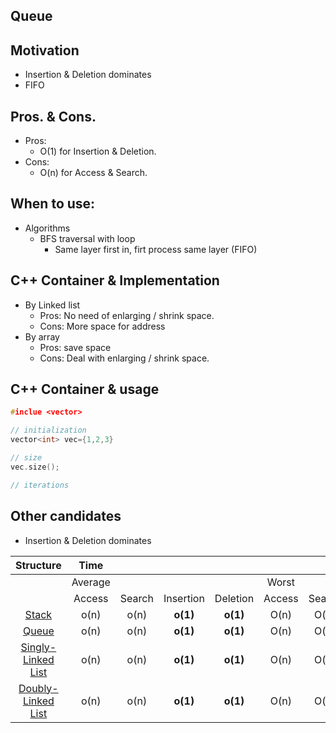 ## Queue
## Motivation
- Insertion & Deletion dominates
- FIFO
## Pros. & Cons.
- Pros: 
    - O(1) for Insertion & Deletion.
- Cons:
    - O(n) for Access & Search.

## When to use:
- Algorithms
    - BFS traversal with loop
        - Same layer first in, firt process same layer (FIFO)
    

## C++ Container & Implementation
- By Linked list
    - Pros: No need of enlarging / shrink space.
    - Cons: More space for address
- By array 
    - Pros: save space
    - Cons: Deal with enlarging / shrink space.

## C++ Container & usage
~~~c++
#inclue <vector>

// initialization
vector<int> vec={1,2,3}

// size
vec.size();

// iterations

~~~

## Other candidates 
- Insertion & Deletion dominates

Structure |**Time**| | | | | | | |**Space**
:-----:|:-----:|:-----:|:-----:|:-----:|:-----:|:-----:|:-----:|:-----:|:-----:
 ||Average| | | |Worst| | | |Worst
 ||Access|Search|Insertion|Deletion|Access|Search|Insertion|Deletion|-
[Stack](\ch3_StackAndQueue\3_2_Stack.md)|o(n)|o(n)|**o(1)**|**o(1)**|O(n)|O(n)|**O(1)**|**O(1)**|O(n)
[Queue](\ch3_StackAndQueue\3_3_Queue.md)|o(n)|o(n)|**o(1)**|**o(1)**|O(n)|O(n)|**O(1)**|**O(1)**|O(n)
[Singly-Linked List](\ch4_LinkedList\4_1_SinglyLinkedList.md)|o(n)|o(n)|**o(1)**|**o(1)**|O(n)|O(n)|**O(1)**|**O(1)**|O(n)
[Doubly-Linked List](\ch4_LinkedList\4_10_DoublyLinkedList.md)|o(n)|o(n)|**o(1)**|**o(1)**|O(n)|O(n)|**O(1)**|**O(1)**|O(n)